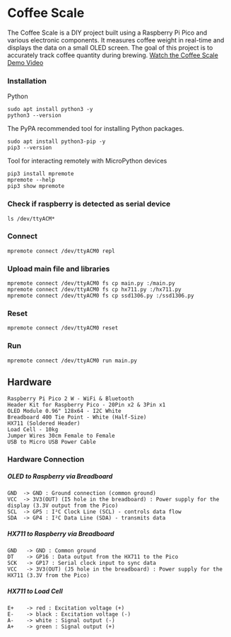 # Coffee Scale 
The Coffee Scale is a DIY project built using a Raspberry Pi Pico and various electronic components. It measures coffee weight in real-time and displays the data on a small OLED screen. The goal of this project is to accurately track coffee quantity during brewing. [Watch the Coffee Scale Demo Video ](https://drive.google.com/file/d/1S4SgsUTVMrDj_jWiqAowhkJdZMBEn26B/view?usp=drive_link)

### Installation
Python 
```
sudo apt install python3 -y
python3 --version
```

The PyPA recommended tool for installing Python packages.
```
sudo apt install python3-pip -y
pip3 --version

```

Tool for interacting remotely with MicroPython devices
```
pip3 install mpremote
mpremote --help
pip3 show mpremote
```

### Check if raspberry is detected as serial device
```ls /dev/ttyACM*```

### Connect
`mpremote connect /dev/ttyACM0 repl`

### Upload main file and libraries
```
mpremote connect /dev/ttyACM0 fs cp main.py :/main.py
mpremote connect /dev/ttyACM0 fs cp hx711.py :/hx711.py
mpremote connect /dev/ttyACM0 fs cp ssd1306.py :/ssd1306.py
```

### Reset
`mpremote connect /dev/ttyACM0 reset`

### Run
`mpremote connect /dev/ttyACM0 run main.py`

## Hardware
```
Raspberry Pi Pico 2 W - WiFi & Bluetooth 
Header Kit for Raspberry Pico - 20Pin x2 & 3Pin x1
OLED Module 0.96" 128x64 - I2C White 
Breadboard 400 Tie Point - White (Half-Size) 
HX711 (Soldered Header) 
Load Cell - 10kg 
Jumper Wires 30cm Female to Female
USB to Micro USB Power Cable
```

### Hardware Connection

##### OLED to Raspberry via Breadboard
```
GND  -> GND : Ground connection (common ground)	
VCC  -> 3V3(OUT) (I5 hole in the breadboard) : Power supply for the display (3.3V output from the Pico)	
SCL  -> GP5 : I²C Clock Line (SCL) - controls data flow	
SDA  -> GP4 : I²C Data Line (SDA) - transmits data	
```

##### HX711 to Raspberry via Breadboard
```
GND   -> GND : Common ground	
DT    -> GP16 : Data output from the HX711 to the Pico	
SCK   -> GP17 : Serial clock input to sync data	
VCC   -> 3V3(OUT) (J5 hole in the breadboard) : Power supply for the HX711 (3.3V from the Pico)	
```

##### HX711 to Load Cell
```
E+    -> red : Excitation voltage (+)	
E-    -> black : Excitation voltage (-)	
A-    -> white : Signal output (-)	
A+    -> green : Signal output (+)	

```